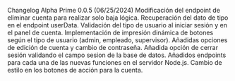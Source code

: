 Changelog
Alpha Prime 0.0.5 (06/25/2024)
Modificación del endpoint de eliminar cuenta para realizar solo baja lógica.
Recuperación del dato de tipo en el endpoint userData.
Validación del tipo de usuario al iniciar sesión y en el panel de cuenta.
Implementación de impresión dinámica de botones según el tipo de usuario (admin, empleado, supervisor).
Añadidas opciones de edición de cuenta y cambio de contraseña.
Añadida opción de cerrar sesión validando el campo sesion de la base de datos.
Añadidos endpoints para cada una de las nuevas funciones en el servidor Node.js.
Cambio de estilo en los botones de acción para la cuenta.

